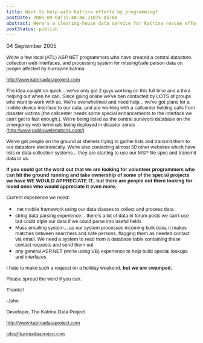 ```yaml
---
title: Want to help with Katrina efforts by programming?
postDate: 2005-09-04T15:48:46.21875-05:00
abstract: Here's a clearing-house data service for Katrina rescue efforts that is looking for some volunteer programmer help.
postStatus: publish
---
```

04 September 2005

<font face="Arial" size="2"><span class="889560212-04092005">We're a few local (ATL)&nbsp;<span class="670361812-04092005">ASP.NET </span>programmers who have created a central datastore, collection web interfaces, and processing system for missing/safe person data on people affected by hurricane katrina. </span></font>

<font face="Arial" size="2"><span class="889560212-04092005"></span></font>

<font face="Arial" size="2"><span class="889560212-04092005"><a title="outbind://356-00000000F2AE9860AF873A419CDE02C18C82315204402800/" href="">http://www.katrinadataproject.com</a></span></font>

<font face="Arial" size="2"><span class="889560212-04092005"></span></font>

<font face="Arial" size="2">The idea caught on quick... we've only got 2 guys working on this full time and a third helping out when he can. Since going online we've ben contacted by LOTS of groups who want to work with us. We're overwhelmed and need help... we've got plans for a mobile device interface to our data, and are working with a callcenter fielding calls from disaster victims (the callcenter needs some special enhancements to the interface we can't get to fast enough.). We're being listed as the central survivors database on the emergency web terminals being deployed in disaster zones (</font><font title="outbind://356-00000000F2AE9860AF873A419CDE02C18C82315204402800/" face="Arial" size="2">http://www.publicwebstations.com/</font><font face="Arial" size="2">)</font>

<font face="Arial" size="2"><span class="889560212-04092005"></span></font>

<font face="Arial" size="2"><span class="889560212-04092005">We've got people on the ground at shelters trying to gather lists and transmit them to our datastore electronically. We're also contacting almost 50 other websites which have lists or data collection systems... they are starting to use our MSP file spec and transmit data to us. </span></font>

<font face="Arial" size="2"><span class="889560212-04092005"></span></font>

<font face="Arial" size="2"><span class="889560212-04092005"><strong>If you could get the word out that we are looking for volunteer programmers who can hit the ground running and take ownership of some of the special projects we have WE WOULD APPRECIATE IT.. but there are people out there looking for loved ones who would appreciate it even more.</strong> </span></font>

<font face="Arial" size="2"><span class="889560212-04092005"></span></font>

<font face="Arial" size="2"><span class="889560212-04092005">Current experience we need:</span></font>

- <font face="Arial" size="2"><span class="889560212-04092005">.net mobile framework using our data classes to collect and process data</span></font>
- <font face="Arial" size="2"><span class="889560212-04092005">string data parsing experience... there's a lot of data in forum posts we can't use but could triple our data if we could parse into useful fields</span></font>
- <font face="Arial" size="2"><span class="889560212-04092005">Mass emailing system... as our system processes incoming bulk data, it makes matches between searchers and safe persons, flagging them as needed contact via email. We need a system to read from a database table containing these contact requests and send them out</span></font>
- <font face="Arial" size="2"><span class="889560212-04092005"><span class="889560212-04092005">any general ASP.NET (we're using VB) experience to help build special lookups and interfaces</span></span></font>


<font face="Arial" size="2"><span class="889560212-04092005"><span class="889560212-04092005"><span class="670361812-04092005">I hate to make such a request on a holiday weekend, <strong>but we are swamped.</strong> </span></span></span></font>

<font face="Arial" size="2"><span class="889560212-04092005"><span class="889560212-04092005"></span></span></font>

<font face="Arial" size="2"><span class="889560212-04092005"><span class="889560212-04092005">Please spread the word if you can.</span></span></font>

<font face="Arial" size="2"><span class="889560212-04092005"><span class="889560212-04092005"></span></span></font>

<font face="Arial" size="2"><span class="889560212-04092005"><span class="889560212-04092005">Thanks!</span></span></font>

<font face="Arial" size="2"><span class="889560212-04092005"><span class="889560212-04092005"></span></span></font>

<font face="Arial" size="2"><span class="889560212-04092005"><span class="889560212-04092005">-John</span></span></font>

<font face="Arial" size="2"><span class="889560212-04092005"><span class="889560212-04092005">Developer, The Katrina Data Project</span></span></font>

<font face="Arial" size="2"><span class="889560212-04092005"><span class="889560212-04092005"><span class="889560212-04092005"><a title="outbind://356-00000000F2AE9860AF873A419CDE02C18C82315204402800/" href="http://www.katrinadataproject.com">http://www.katrinadataproject.com</a></span></span></span></font>

<font face="Tahoma" size="2"><span class="889560212-04092005"><span class="889560212-04092005"><span class="889560212-04092005"></span></span></span></font>

<font face="Tahoma" size="2"><span class="889560212-04092005"><span class="889560212-04092005"><span class="889560212-04092005"><a href="mailto:john@katrinadataproject.com">john@katrinadataproject.com</a></span></span></span></font>

<font face="Tahoma" size="2"><span class="889560212-04092005"><span class="889560212-04092005"><span class="889560212-04092005"></span></span></span></font>
